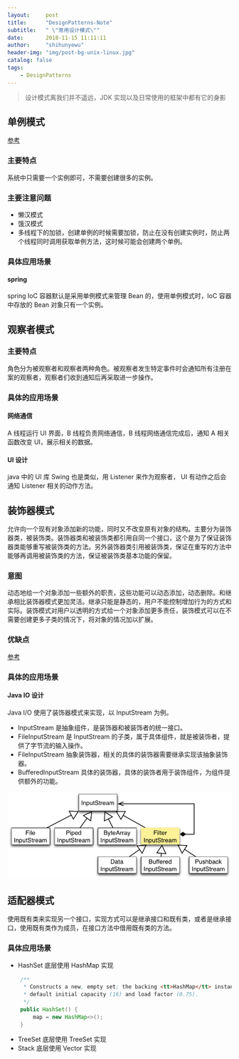 ```yaml
---
layout:     post
title:      "DesignPatterns-Note"
subtitle:   " \"常用设计模式\""
date:       2018-11-15 11:11:11
author:     "shihunyewu"
header-img: "img/post-bg-unix-linux.jpg"
catalog: false
tags:
    - DesignPatterns
---
```

> 设计模式离我们并不遥远，JDK 实现以及日常使用的框架中都有它的身影

## 单例模式
[参考](http://www.runoob.com/design-pattern/singleton-pattern.html)
### 主要特点
系统中只需要一个实例即可，不需要创建很多的实例。
### 主要注意问题
* 懒汉模式
* 饿汉模式
* 多线程下的加锁，创建单例的时候需要加锁，防止在没有创建实例时，防止两个线程同时调用获取单例方法，这时候可能会创建两个单例。

### 具体应用场景
#### spring
spring IoC 容器默认是采用单例模式来管理 Bean 的，使用单例模式时，IoC 容器中存放的 Bean 对象只有一个实例。

## 观察者模式
### 主要特点
角色分为被观察者和观察者两种角色。被观察者发生特定事件时会通知所有注册在案的观察者，观察者们收到通知后再采取进一步操作。
### 具体的应用场景
#### 网络通信
A 线程运行 UI 界面，B 线程负责网络通信，B 线程网络通信完成后，通知 A 相关函数改变 UI，展示相关的数据。
#### UI 设计
java 中的 UI 库 Swing 也是类似，用 Listener 来作为观察者， UI 有动作之后会通知 Listener 相关的动作方法。

## 装饰器模式
允许向一个现有对象添加新的功能，同时又不改变原有对象的结构。主要分为装饰器类，被装饰类。装饰器类和被装饰类都引用自同一个接口，这个是为了保证装饰器类能够重写被装饰类的方法。另外装饰器类引用被装饰类，保证在重写的方法中能够再调用被装饰类的方法，保证被装饰类基本功能的保留。

### 意图
动态地给一个对象添加一些额外的职责，这些功能可以动态添加，动态删除。和继承相比装饰器模式更加灵活。继承只能是静态的，用户不能控制增加行为的方式和实际。装饰模式对用户以透明的方式给一个对象添加更多责任，装饰模式可以在不需要创建更多子类的情况下，将对象的情况加以扩展。
### 优缺点
[参考](https://design-patterns.readthedocs.io/zh_CN/latest/structural_patterns/decorator.html)
### 具体的应用场景
#### Java IO 设计
Java I/O 使用了装饰器模式来实现，以 InputStream 为例。
- InputStream 是抽象组件，是装饰器和被装饰者的统一接口。
- FileInputStream 是 InputStream 的子类，属于具体组件，就是被装饰者，提供了字节流的输入操作。
- FileInputStream 抽象装饰器，相关的具体的装饰器需要继承实现该抽象装饰器。
- BufferedInputStream 具体的装饰器，具体的装饰者用于装饰组件，为组件提供额外的功能。

![参照](https://raw.githubusercontent.com/CyC2018/CS-Notes/master/docs/notes/pics/DP-Decorator-java.io.png)

## 适配器模式
使用既有类来实现另一个接口，实现方式可以是继承接口和既有类，或者是继承接口，使用既有类作为成员，在接口方法中借用既有类的方法。
### 具体应用场景
- HashSet 底层使用 HashMap 实现

```java
    /**
     * Constructs a new, empty set; the backing <tt>HashMap</tt> instance has
     * default initial capacity (16) and load factor (0.75).
     */
    public HashSet() {
        map = new HashMap<>();
    }
```
- TreeSet 底层使用 TreeSet 实现
- Stack 底层使用 Vector 实现

